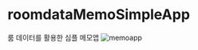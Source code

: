 # roomdataMemoSimpleApp
룸 데이터를 활용한 심플 메모앱
![memoapp](https://github.com/ellycrab/roomdataMemoSimpleApp/assets/54714275/4ab1bbca-d476-4950-94a6-6dd938596251)
